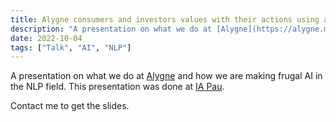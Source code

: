 ```yaml
---
title: Alygne consumers and investors values with their actions using applied NLP
description: "A presentation on what we do at [Alygne](https://alygne.me) and how we are making frugal AI in the NLP field. This presentation was done at [IA Pau](https://iapau.org/)."
date: 2022-10-04
tags: ["Talk", "AI", "NLP"]
---
```


A presentation on what we do at [Alygne](https://alygne.me) and how we are making frugal AI in the NLP field. This presentation was done at [IA Pau](https://iapau.org/).

Contact me to get the slides.
